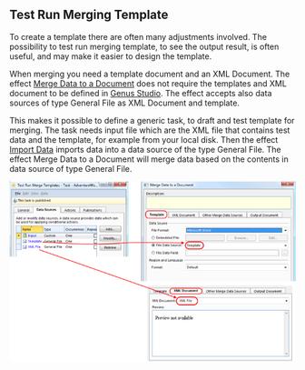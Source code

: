 ## Test Run Merging Template

To create a template there are often many adjustments involved. The possibility to test run merging template, to see the output result, is often useful, and may make it easier to design the template.

When merging you need a template document and an XML Document. The effect [Merge Data to a Document](../../defining-the-app-model/logic/action-orchestration/actions/effects/merge-data-to-a-document.md) does not require the templates and XML document to be defined in [Genus Studio](../../defining-the-app-model/getting-started/index.md). The effect accepts also data sources of type General File as XML Document and template.

This makes it possible to define a generic task, to draft and test template for merging. The task needs input file which are the XML file that contains test data and the template, for example from your local disk. Then the effect [Import Data](../../defining-the-app-model/logic/action-orchestration/actions/effects/import-data.md) imports data into a data source of the type General File. The effect Merge Data to a Document will merge data based on the contents in data source of type General File.

![ID20FC066E9EEE4D55.ID22B4056857A64820.png](media/ID20FC066E9EEE4D55.ID22B4056857A64820.png)
